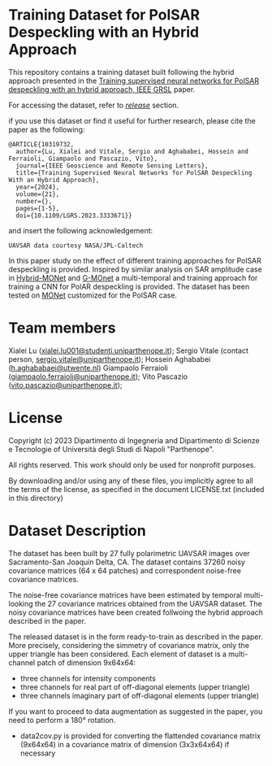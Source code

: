 # Training Dataset for PolSAR Despeckling with an Hybrid Approach

This repository contains a training dataset built following the hybrid approach presented in the [Training supervised neural networks for PolSAR despeckling with an hybrid approach, IEEE GRSL](https://ieeexplore.ieee.org/document/10319732) paper.

For accessing the dataset, refer to [*release*](https://github.com/impress-parthenope/PolSAR-despeckling-with-an-hybrid-approach/releases/tag/data) section.

if you use this dataset or find it useful for further research, please cite the paper as the following: 

```
@ARTICLE{10319732,
  author={Lu, Xialei and Vitale, Sergio and Aghababei, Hossein and Ferraioli, Giampaolo and Pascazio, Vito},
  journal={IEEE Geoscience and Remote Sensing Letters}, 
  title={Training Supervised Neural Networks for PolSAR Despeckling With an Hybrid Approach}, 
  year={2024},
  volume={21},
  number={},
  pages={1-5},
  doi={10.1109/LGRS.2023.3333671}}
```
and insert the following acknowledgement:
```
UAVSAR data courtesy NASA/JPL-Caltech
```


In this paper study on the effect of different training approaches for PolSAR despeckling is provided.
Inspired by similar analysis on SAR amplitude case in [Hybrid-MONet](https://ieeexplore.ieee.org/document/9474572) and [G-MOnet](https://ieeexplore.ieee.org/document/10250969)
a multi-temporal and training approach for training a CNN for PolAR despeckling is provided. The dataset has been tested on [MONet](https://ieeexplore.ieee.org/document/9261137) customized for the PolSAR case.

# Team members
 Xialei Lu (xialei.lu001@studenti.uniparthenope.it);
 Sergio Vitale (contact person, sergio.vitale@uniparthenope.it);
 Hossein Aghababei (h.aghababaei@utwente.nl)
 Giampaolo Ferraioli (giampaolo.ferraioli@uniparthenope.it);
 Vito Pascazio (vito.pascazio@uniparthenope.it);
 
# License
Copyright (c) 2023 Dipartimento di Ingegneria and Dipartimento di Scienze e Tecnologie of Università degli Studi di Napoli "Parthenope".

All rights reserved. This work should only be used for nonprofit purposes.

By downloading and/or using any of these files, you implicitly agree to all the
terms of the license, as specified in the document LICENSE.txt
(included in this directory)

# Dataset Description
The dataset has been built by 27 fully polarimetric UAVSAR images over Sacramento-San Joaquin Delta, CA.
The dataset contains 37260 noisy covariance matrices (64 x 64 patches) and correspondent noise-free covariance matrices.

The noise-free covariance matrices have been estimated by temporal multi-looking the 27 covariance matrices obtained from the UAVSAR dataset.
The noisy covariance matrices have been created follwoing the hybrid approach described in the paper.

The released dataset is in the form ready-to-train as described in the paper.
More precisely, considering the simmetry of covariance matrix, only the upper triangle has been considered.
Each element of dataset is a multi-channel patch of dimension 9x64x64:
- three channels for intensity components
- three channels for real part of off-diagonal elements (upper triangle)
- three channels imaginary part of off-diagonal elements (upper triangle)

If you want to proceed to data augmentation as suggested in the paper, you need to perform a 180° rotation.
- data2cov.py is provided for converting the flattended covariance matrix (9x64x64) in a covariance matrix of dimension (3x3x64x64) if necessary 


